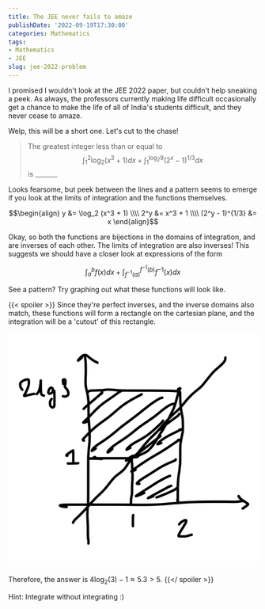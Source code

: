 ```yaml
---
title: The JEE never fails to amaze
publishDate: '2022-09-19T17:30:00'
categories: Mathematics
tags:
- Mathematics
- JEE
slug: jee-2022-problem
---
```


I promised I wouldn't look at the JEE 2022 paper, but couldn't help sneaking a peek. As always, the professors currently making life difficult occasionally get a chance to make the life of all of India's students difficult, and they never cease to amaze.

Welp, this will be a short one. Let's cut to the chase!

> The greatest integer less than or equal to 
> $$\int_1^2 \log_2(x^3 + 1) dx + \int_1^{\log_2 9} (2^x - 1)^{1/3} dx$$
> is _______ 

Looks fearsome, but peek between the lines and a pattern seems to emerge if you look at the limits of integration and the functions themselves.

$$\begin{align}
y &= \log_2 (x^3 + 1) \\\\
2^y &= x^3 + 1 \\\\
(2^y - 1)^{1/3} &= x 
\end{align}$$

Okay, so both the functions are bijections in the domains of integration, and are inverses of each other. The limits of integration are also inverses! This suggests we should have a closer look at expressions of the form

$$\int_a^b f(x) dx + \int_{f^{-1}(a)}^{f^{-1}(b)} f^{-1}(x) dx$$

See a pattern? Try graphing out what these functions will look like. 

{{< spoiler >}}
Since they're perfect inverses, and the inverse domains also match, these functions will form a rectangle on the cartesian plane, and the integration will be a 'cutout' of this rectangle. 

<img src="/articles/2022/res/integration.jpeg">

Therefore, the answer is $4\log_2(3) - 1 \approx 5.3 > 5$.
{{</ spoiler >}}

Hint: Integrate without integrating :)
